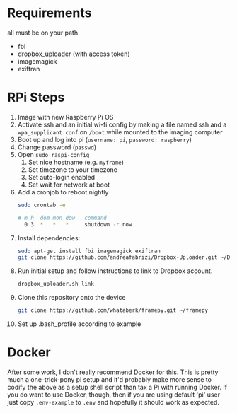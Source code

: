 # Requirements
all must be on your path
- fbi
- dropbox_uploader (with access token)
- imagemagick
- exiftran

# RPi Steps

1. Image with new Raspberry Pi OS
1. Activate ssh and an initial wi-fi config by making a file named ssh and a `wpa_supplicant.conf` on `/boot` while mounted to the imaging computer
1. Boot up and log into pi (`username: pi`, `password: raspberry`)
1. Change password (`passwd`)
1. Open `sudo raspi-config`
    1. Set nice hostname (e.g. `myframe`)
    1. Set timezone to your timezone
    1. Set auto-login enabled
    1. Set wait for network at boot
1. Add a cronjob to reboot nightly
    ```bash
    sudo crontab -e

    # m h  dom mon dow   command
      0 3  *   *   *     shutdown -r now
    ```
1. Install dependencies:
    ```bash
    sudo apt-get install fbi imagemagick exiftran
    git clone https://github.com/andreafabrizi/Dropbox-Uploader.git ~/Dropbox-Uploader
    ```
1. Run initial setup and follow instructions to link to Dropbox account.
    ```bash
    dropbox_uploader.sh link
    ```
1. Clone this repository onto the device
    ```bash
    git clone https://github.com/whataberk/framepy.git ~/framepy
    ```
1. Set up .bash_profile according to example

# Docker
After some work, I don't really recommend Docker for this.
This is pretty much a one-trick-pony pi setup and it'd probably make more sense to codify the above as a setup shell script than tax a Pi with running Docker.
If you do want to use Docker, though, then if you are using default 'pi' user just copy `.env-example` to `.env` and hopefully it should work as expected.